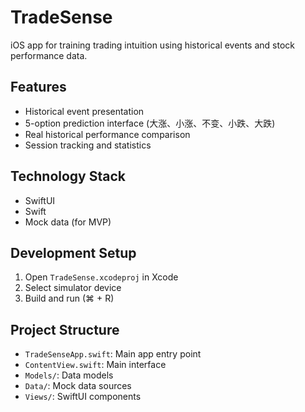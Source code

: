 # TradeSense

iOS app for training trading intuition using historical events and stock performance data.

## Features
- Historical event presentation
- 5-option prediction interface (大涨、小涨、不变、小跌、大跌)
- Real historical performance comparison
- Session tracking and statistics

## Technology Stack
- SwiftUI
- Swift
- Mock data (for MVP)

## Development Setup
1. Open `TradeSense.xcodeproj` in Xcode
2. Select simulator device
3. Build and run (⌘ + R)

## Project Structure
- `TradeSenseApp.swift`: Main app entry point
- `ContentView.swift`: Main interface
- `Models/`: Data models
- `Data/`: Mock data sources
- `Views/`: SwiftUI components